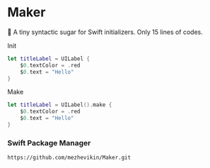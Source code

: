 # Maker

🍰 A tiny syntactic sugar for Swift initializers. Only 15 lines of codes.

Init

```swift
let titleLabel = UILabel {
    $0.textColor = .red
    $0.text = "Hello"
}
```

Make

```swift
let titleLabel = UILabel().make {
    $0.textColor = .red
    $0.text = "Hello"
}
```

### Swift Package Manager

```
https://github.com/mezhevikin/Maker.git
```
